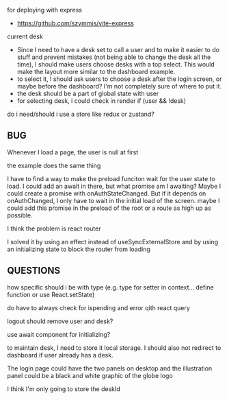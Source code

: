 for deploying with express
- https://github.com/szymmis/vite-express

current desk
- Since I need to have a desk set to call a user and to make it easier to do stuff and prevent mistakes (not being able to change the desk all the time), I should make users choose desks with a top select. This would make the layout more similar to the dashboard example. 
- to select it, I should ask users to choose a desk after the login screen, or maybe before the dashboard? I'm not completely sure of where to put it.
- the desk should be a part of global state with user
- for selecting desk, i could check in render if (user && !desk)


do i need/should i use a store like redux or zustand?

## BUG
 
Whenever I load a page, the user is null at first

the example does the same thing

I have to find a way to make the preload funciton wait for the user state to load. I could add an await in there, but what promise am I awaiting? Maybe I could create a promise with onAuthStateChanged. But if it depends on onAuthChanged, I only have to wait in the initial load of the screen. maybe I could add this promise in the preload of the root or a route as high up as possible.

I think the problem is react router

I solved it by using an effect instead of useSyncExternalStore and by using an initializing state to block the router from loading

## QUESTIONS
how specific should i be with type (e.g. type for setter in context... define function or use React.setState<User>)

do have to always check for ispending and error qith react query

logout should remove user and desk?

use await component for initializing?

to maintain desk, I need to store it local storage. I should also not redirect to dashboard if user already has a desk.

The login page could have the two panels on desktop and the illustration panel could be a black and white graphic of the globe logo

I think I'm only going to store the deskId